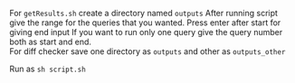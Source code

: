 For `getResults.sh` create a directory named `outputs`
     After running script give the range for the queries that you wanted. 
     Press enter after start for giving end input
     If you want to run only one query give the query number both as start and end.  
For diff checker save one directory as `outputs` and other as `outputs_other`

Run as `sh script.sh`
